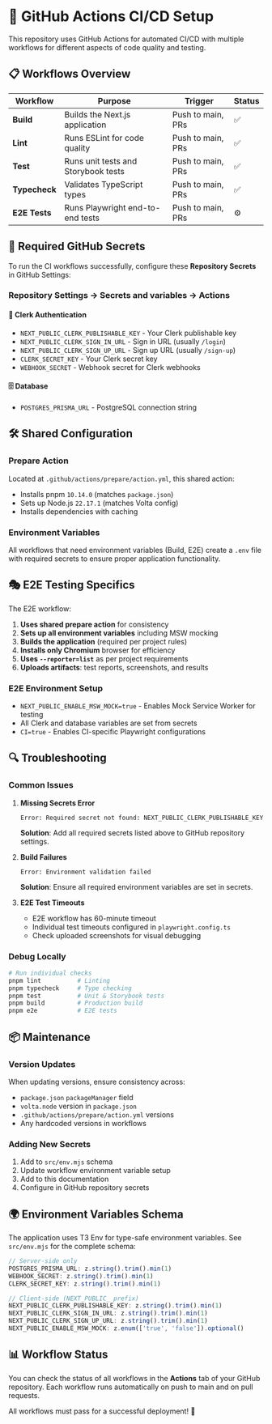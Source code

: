 # 🚀 GitHub Actions CI/CD Setup

This repository uses GitHub Actions for automated CI/CD with multiple workflows for different aspects of code quality and testing.

## 📋 Workflows Overview

| Workflow      | Purpose                             | Trigger           | Status |
| ------------- | ----------------------------------- | ----------------- | ------ |
| **Build**     | Builds the Next.js application      | Push to main, PRs | ✅     |
| **Lint**      | Runs ESLint for code quality        | Push to main, PRs | ✅     |
| **Test**      | Runs unit tests and Storybook tests | Push to main, PRs | ✅     |
| **Typecheck** | Validates TypeScript types          | Push to main, PRs | ✅     |
| **E2E Tests** | Runs Playwright end-to-end tests    | Push to main, PRs | ⚙️     |

## 🔑 Required GitHub Secrets

To run the CI workflows successfully, configure these **Repository Secrets** in GitHub Settings:

### Repository Settings → Secrets and variables → Actions

#### 🔐 Clerk Authentication

- `NEXT_PUBLIC_CLERK_PUBLISHABLE_KEY` - Your Clerk publishable key
- `NEXT_PUBLIC_CLERK_SIGN_IN_URL` - Sign in URL (usually `/login`)
- `NEXT_PUBLIC_CLERK_SIGN_UP_URL` - Sign up URL (usually `/sign-up`)
- `CLERK_SECRET_KEY` - Your Clerk secret key
- `WEBHOOK_SECRET` - Webhook secret for Clerk webhooks

#### 🗄️ Database

- `POSTGRES_PRISMA_URL` - PostgreSQL connection string

## 🛠️ Shared Configuration

### Prepare Action

Located at `.github/actions/prepare/action.yml`, this shared action:

- Installs pnpm `10.14.0` (matches `package.json`)
- Sets up Node.js `22.17.1` (matches Volta config)
- Installs dependencies with caching

### Environment Variables

All workflows that need environment variables (Build, E2E) create a `.env` file with required secrets to ensure proper application functionality.

## 🎭 E2E Testing Specifics

The E2E workflow:

1. **Uses shared prepare action** for consistency
2. **Sets up all environment variables** including MSW mocking
3. **Builds the application** (required per project rules)
4. **Installs only Chromium** browser for efficiency
5. **Uses `--reporter=list`** as per project requirements
6. **Uploads artifacts**: test reports, screenshots, and results

### E2E Environment Setup

- `NEXT_PUBLIC_ENABLE_MSW_MOCK=true` - Enables Mock Service Worker for testing
- All Clerk and database variables are set from secrets
- `CI=true` - Enables CI-specific Playwright configurations

## 🔍 Troubleshooting

### Common Issues

1. **Missing Secrets Error**

   ```
   Error: Required secret not found: NEXT_PUBLIC_CLERK_PUBLISHABLE_KEY
   ```

   **Solution**: Add all required secrets listed above to GitHub repository settings.

2. **Build Failures**

   ```
   Error: Environment validation failed
   ```

   **Solution**: Ensure all required environment variables are set in secrets.

3. **E2E Test Timeouts**
   - E2E workflow has 60-minute timeout
   - Individual test timeouts configured in `playwright.config.ts`
   - Check uploaded screenshots for visual debugging

### Debug Locally

```bash
# Run individual checks
pnpm lint          # Linting
pnpm typecheck     # Type checking
pnpm test          # Unit & Storybook tests
pnpm build         # Production build
pnpm e2e           # E2E tests
```

## 📦 Maintenance

### Version Updates

When updating versions, ensure consistency across:

- `package.json` `packageManager` field
- `volta.node` version in `package.json`
- `.github/actions/prepare/action.yml` versions
- Any hardcoded versions in workflows

### Adding New Secrets

1. Add to `src/env.mjs` schema
2. Update workflow environment variable setup
3. Add to this documentation
4. Configure in GitHub repository secrets

## 🌍 Environment Variables Schema

The application uses T3 Env for type-safe environment variables. See `src/env.mjs` for the complete schema:

```typescript
// Server-side only
POSTGRES_PRISMA_URL: z.string().trim().min(1)
WEBHOOK_SECRET: z.string().trim().min(1)
CLERK_SECRET_KEY: z.string().trim().min(1)

// Client-side (NEXT_PUBLIC_ prefix)
NEXT_PUBLIC_CLERK_PUBLISHABLE_KEY: z.string().trim().min(1)
NEXT_PUBLIC_CLERK_SIGN_IN_URL: z.string().trim().min(1)
NEXT_PUBLIC_CLERK_SIGN_UP_URL: z.string().trim().min(1)
NEXT_PUBLIC_ENABLE_MSW_MOCK: z.enum(['true', 'false']).optional()
```

## 📊 Workflow Status

You can check the status of all workflows in the **Actions** tab of your GitHub repository. Each workflow runs automatically on push to main and on pull requests.

All workflows must pass for a successful deployment! 🎉
